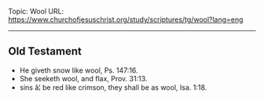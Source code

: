 Topic: Wool
URL: https://www.churchofjesuschrist.org/study/scriptures/tg/wool?lang=eng

---

## Old Testament

- He giveth snow like wool, Ps. 147:16.
- She seeketh wool, and flax, Prov. 31:13.
- sins â¦ be red like crimson, they shall be as wool, Isa. 1:18.

